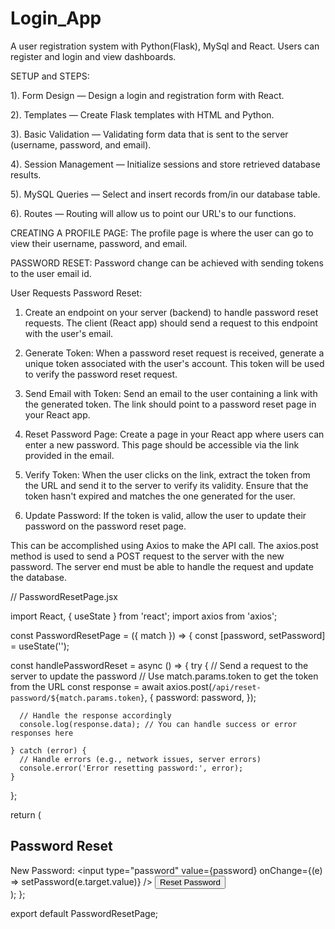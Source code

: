 # Login_App 
A user registration system with Python(Flask), MySql and React. Users can register and login and view dashboards.

SETUP and STEPS:

1). Form Design — Design a login and registration form with React.

2). Templates — Create Flask templates with HTML and Python.

3). Basic Validation — Validating form data that is sent to the server (username, password, and email).

4). Session Management — Initialize sessions and store retrieved database results.

5). MySQL Queries — Select and insert records from/in our database table.

6). Routes — Routing will allow us to point our URL's to our functions.

CREATING A PROFILE PAGE:
The profile page is where the user can go to view their username, password, and email.

PASSWORD RESET:
Password change can be achieved with sending tokens to the user email id.
   
User Requests Password Reset:
1. Create an endpoint on your server (backend) to handle password reset requests. The client (React app) should send a request to this endpoint with the user's email.

2. Generate Token:
 When a password reset request is received, generate a unique token associated with the user's account. This token will be used to verify the password reset request.

3. Send Email with Token:
Send an email to the user containing a link with the generated token. The link should point to a password reset page in your React app.

4. Reset Password Page:
Create a page in your React app where users can enter a new password. This page should be accessible via the link provided in the email.

5. Verify Token:
When the user clicks on the link, extract the token from the URL and send it to the server to verify its validity. Ensure that the token hasn't expired and matches the one generated for the user.

6. Update Password:
 If the token is valid, allow the user to update their password on the password reset page.

This can be accomplished using Axios to make the API call. The axios.post method is used to send a POST request to the server with the new password. The server end must be able to handle the request and update the database.


// PasswordResetPage.jsx

import React, { useState } from 'react';
import axios from 'axios';

const PasswordResetPage = ({ match }) => {
  const [password, setPassword] = useState('');

  const handlePasswordReset = async () => {
    try {
      // Send a request to the server to update the password
      // Use match.params.token to get the token from the URL
      const response = await axios.post(`/api/reset-password/${match.params.token}`, {
        password: password,
      });

      // Handle the response accordingly
      console.log(response.data); // You can handle success or error responses here

    } catch (error) {
      // Handle errors (e.g., network issues, server errors)
      console.error('Error resetting password:', error);
    }
  };

  return (
    <div>
      <h2>Password Reset</h2>
      <label>New Password:</label>
      <input
        type="password"
        value={password}
        onChange={(e) => setPassword(e.target.value)}
      />
      <button onClick={handlePasswordReset}>Reset Password</button>
    </div>
  );
};

export default PasswordResetPage;

